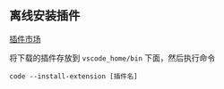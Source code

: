 ```toc

```

## 离线安装插件

[插件市场](https://marketplace.visualstudio.com/vscode)

将下载的插件存放到 `vscode_home/bin` 下面，然后执行命令

```shell
code --install-extension [插件名]
```